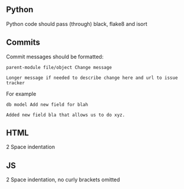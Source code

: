 ## Python

Python code should pass (through) black, flake8 and isort


## Commits

Commit messages should be formatted:

```
parent-module file/object Change message

Longer message if needed to describe change here and url to issue tracker
```

For example

```
db model Add new field for blah

Added new field bla that allows us to do xyz.
```

## HTML

2 Space indentation

## JS

2 Space indentation, no curly brackets omitted
